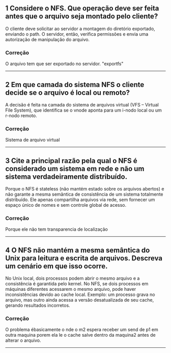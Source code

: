 ## 1 Considere o NFS. Que operação deve ser feita antes que o arquivo seja montado pelo cliente?

O cliente deve solicitar ao servidor a montagem do diretório exportado, enviando o path. O servidor, então, verifica permissões e envia uma autorização de manipulação do arquivo.

### Correção
O arquivo tem que ser exportado no servidor. "exportfs"

---

## 2 Em que camada do sistema NFS o cliente decide se o arquivo é local ou remoto?

A decisão é feita na camada do sistema de arquivos virtual (VFS – Virtual File System), que identifica se o vnode aponta para um i-nodo local ou um r-nodo remoto.

### Correção
Sistema de arquivo virtual

---

## 3 Cite a principal razão pela qual o NFS é considerado um sistema em rede e não um sistema verdadeiramente distribuído.

Porque o NFS é stateless (não mantém estado sobre os arquivos abertos) e não garante a mesma semântica de consistência de um sistema totalmente distribuído. Ele apenas compartilha arquivos via rede, sem fornecer um espaço único de nomes e sem controle global de acesso.

### Correção
Porque ele não tem transparencia de localização

---

## 4 O NFS não mantém a mesma semântica do Unix para leitura e escrita de arquivos. Descreva um cenário em que isso ocorre.

No Unix local, dois processos podem abrir o mesmo arquivo e a consistência é garantida pelo kernel.
No NFS, se dois processos em máquinas diferentes acessarem o mesmo arquivo, pode haver inconsistências devido ao cache local. Exemplo: um processo grava no arquivo, mas outro ainda acessa a versão desatualizada de seu cache, gerando resultados incorretos.

### Correção
O problema ébasicamente o nde o m2 espera receber um send de p1 em outra maquina porem ela le o cache salve dentro da maquina2 antes de alterar o arquivo.


---